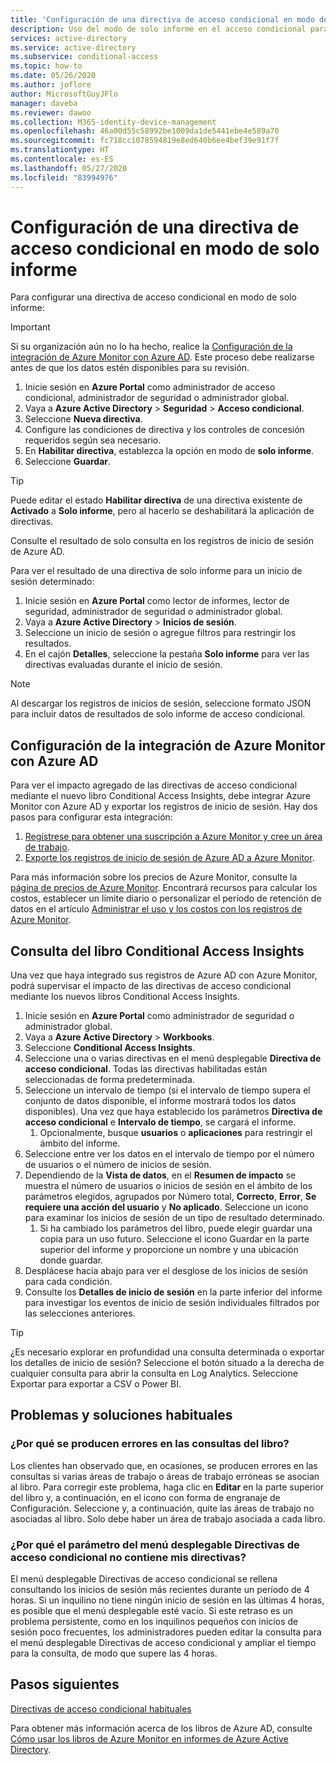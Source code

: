 ```yaml
---
title: 'Configuración de una directiva de acceso condicional en modo de solo informe: Azure Active Directory'
description: Uso del modo de solo informe en el acceso condicional para ayudar con la adopción
services: active-directory
ms.service: active-directory
ms.subservice: conditional-access
ms.topic: how-to
ms.date: 05/26/2020
ms.author: joflore
author: MicrosoftGuyJFlo
manager: daveba
ms.reviewer: dawoo
ms.collection: M365-identity-device-management
ms.openlocfilehash: 46a00d55c58992be1009da1de5441ebe4e589a70
ms.sourcegitcommit: fc718cc1078594819e8ed640b6ee4bef39e91f7f
ms.translationtype: HT
ms.contentlocale: es-ES
ms.lasthandoff: 05/27/2020
ms.locfileid: "83994976"
---
```

# <a name="configure-a-conditional-access-policy-in-report-only-mode"></a>Configuración de una directiva de acceso condicional en modo de solo informe

Para configurar una directiva de acceso condicional en modo de solo informe:

> [!IMPORTANT]
> Si su organización aún no lo ha hecho, realice la [Configuración de la integración de Azure Monitor con Azure AD](#set-up-azure-monitor-integration-with-azure-ad). Este proceso debe realizarse antes de que los datos estén disponibles para su revisión.

1. Inicie sesión en **Azure Portal** como administrador de acceso condicional, administrador de seguridad o administrador global.
1. Vaya a **Azure Active Directory** > **Seguridad** > **Acceso condicional**.
1. Seleccione **Nueva directiva**.
1. Configure las condiciones de directiva y los controles de concesión requeridos según sea necesario.
1. En **Habilitar directiva**, establezca la opción en modo de **solo informe**.
1. Seleccione **Guardar**.

> [!TIP]
> Puede editar el estado **Habilitar directiva** de una directiva existente de **Activado** a **Solo informe**, pero al hacerlo se deshabilitará la aplicación de directivas. 

Consulte el resultado de solo consulta en los registros de inicio de sesión de Azure AD.

Para ver el resultado de una directiva de solo informe para un inicio de sesión determinado:

1. Inicie sesión en **Azure Portal** como lector de informes, lector de seguridad, administrador de seguridad o administrador global.
1. Vaya a **Azure Active Directory** > **Inicios de sesión**.
1. Seleccione un inicio de sesión o agregue filtros para restringir los resultados.
1. En el cajón **Detalles**, seleccione la pestaña **Solo informe** para ver las directivas evaluadas durante el inicio de sesión.

> [!NOTE]
> Al descargar los registros de inicios de sesión, seleccione formato JSON para incluir datos de resultados de solo informe de acceso condicional.

## <a name="set-up-azure-monitor-integration-with-azure-ad"></a>Configuración de la integración de Azure Monitor con Azure AD

Para ver el impacto agregado de las directivas de acceso condicional mediante el nuevo libro Conditional Access Insights, debe integrar Azure Monitor con Azure AD y exportar los registros de inicio de sesión. Hay dos pasos para configurar esta integración: 

1. [Regístrese para obtener una suscripción a Azure Monitor y cree un área de trabajo](/azure/azure-monitor/learn/quick-create-workspace).
1. [Exporte los registros de inicio de sesión de Azure AD a Azure Monitor](/azure/active-directory/reports-monitoring/howto-integrate-activity-logs-with-log-analytics).

Para más información sobre los precios de Azure Monitor, consulte la [página de precios de Azure Monitor](https://azure.microsoft.com/pricing/details/monitor/). Encontrará recursos para calcular los costos, establecer un límite diario o personalizar el período de retención de datos en el artículo [Administrar el uso y los costos con los registros de Azure Monitor](../../azure-monitor/platform/manage-cost-storage.md#estimating-the-costs-to-manage-your-environment).

## <a name="view-conditional-access-insights-workbook"></a>Consulta del libro Conditional Access Insights

Una vez que haya integrado sus registros de Azure AD con Azure Monitor, podrá supervisar el impacto de las directivas de acceso condicional mediante los nuevos libros Conditional Access Insights.

1. Inicie sesión en **Azure Portal** como administrador de seguridad o administrador global.
1. Vaya a **Azure Active Directory** > **Workbooks**.
1. Seleccione **Conditional Access Insights**.
1. Seleccione una o varias directivas en el menú desplegable **Directiva de acceso condicional**. Todas las directivas habilitadas están seleccionadas de forma predeterminada.
1. Seleccione un intervalo de tiempo (si el intervalo de tiempo supera el conjunto de datos disponible, el informe mostrará todos los datos disponibles). Una vez que haya establecido los parámetros **Directiva de acceso condicional** e **Intervalo de tiempo**, se cargará el informe.
   1. Opcionalmente, busque **usuarios** o **aplicaciones** para restringir el ámbito del informe.
1. Seleccione entre ver los datos en el intervalo de tiempo por el número de usuarios o el número de inicios de sesión.
1. Dependiendo de la **Vista de datos**, en el **Resumen de impacto** se muestra el número de usuarios o inicios de sesión en el ámbito de los parámetros elegidos, agrupados por Número total, **Correcto**, **Error**, **Se requiere una acción del usuario** y **No aplicado**. Seleccione un icono para examinar los inicios de sesión de un tipo de resultado determinado. 
   1. Si ha cambiado los parámetros del libro, puede elegir guardar una copia para un uso futuro. Seleccione el icono Guardar en la parte superior del informe y proporcione un nombre y una ubicación donde guardar.
1. Desplácese hacia abajo para ver el desglose de los inicios de sesión para cada condición.
1. Consulte los **Detalles de inicio de sesión** en la parte inferior del informe para investigar los eventos de inicio de sesión individuales filtrados por las selecciones anteriores.

> [!TIP] 
> ¿Es necesario explorar en profundidad una consulta determinada o exportar los detalles de inicio de sesión? Seleccione el botón situado a la derecha de cualquier consulta para abrir la consulta en Log Analytics. Seleccione Exportar para exportar a CSV o Power BI.

## <a name="common-problems-and-solutions"></a>Problemas y soluciones habituales

### <a name="why-are-the-queries-in-the-workbook-failing"></a>¿Por qué se producen errores en las consultas del libro?

Los clientes han observado que, en ocasiones, se producen errores en las consultas si varias áreas de trabajo o áreas de trabajo erróneas se asocian al libro. Para corregir este problema, haga clic en **Editar** en la parte superior del libro y, a continuación, en el icono con forma de engranaje de Configuración. Seleccione y, a continuación, quite las áreas de trabajo no asociadas al libro. Solo debe haber un área de trabajo asociada a cada libro.

### <a name="why-doesnt-the-conditional-access-policies-dropdown-parameter-contain-my-policies"></a>¿Por qué el parámetro del menú desplegable Directivas de acceso condicional no contiene mis directivas?

El menú desplegable Directivas de acceso condicional se rellena consultando los inicios de sesión más recientes durante un período de 4 horas. Si un inquilino no tiene ningún inicio de sesión en las últimas 4 horas, es posible que el menú desplegable esté vacío. Si este retraso es un problema persistente, como en los inquilinos pequeños con inicios de sesión poco frecuentes, los administradores pueden editar la consulta para el menú desplegable Directivas de acceso condicional y ampliar el tiempo para la consulta, de modo que supere las 4 horas.

## <a name="next-steps"></a>Pasos siguientes

[Directivas de acceso condicional habituales](concept-conditional-access-policy-common.md)

Para obtener más información acerca de los libros de Azure AD, consulte [Cómo usar los libros de Azure Monitor en informes de Azure Active Directory](../reports-monitoring/howto-use-azure-monitor-workbooks.md).
